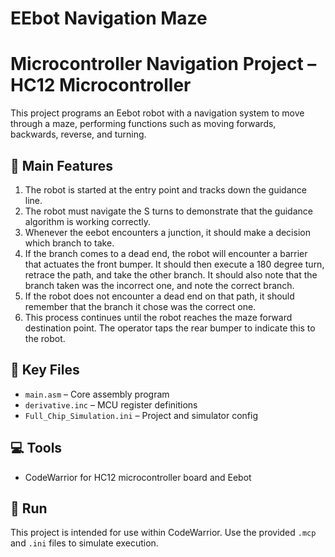 # EEbot Navigation Maze
# Microcontroller Navigation Project – HC12 Microcontroller

This project programs an Eebot robot with a navigation system to move through a maze, performing functions such as moving forwards, backwards, reverse, and turning. 

## 🔧 Main Features
1. The robot is started at the entry point and tracks down the guidance line.
2. The robot must navigate the S turns to demonstrate that the guidance algorithm is working correctly.
3. Whenever the eebot encounters a junction, it should make a decision which branch to take.
4. If the branch comes to a dead end, the robot will encounter a barrier that actuates the front bumper. It should then execute a 180 degree turn, retrace the path, and take the other branch. It should also note that the branch taken was the incorrect one, and note the correct branch.
5. If the robot does not encounter a dead end on that path, it should remember that the branch it chose was the correct one.
6. This process continues until the robot reaches the maze forward destination point. The operator taps the rear bumper to indicate this to the robot.

## 📁 Key Files

- `main.asm` – Core assembly program
- `derivative.inc` – MCU register definitions
- `Full_Chip_Simulation.ini` – Project and simulator config 

## 💻 Tools

- CodeWarrior for HC12 microcontroller board and Eebot

## 🚀 Run

This project is intended for use within CodeWarrior. Use the provided `.mcp` and `.ini` files to simulate execution.


